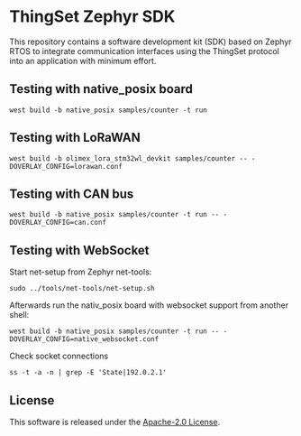 # ThingSet Zephyr SDK

This repository contains a software development kit (SDK) based on Zephyr RTOS to integrate communication interfaces using the ThingSet protocol into an application with minimum effort.

## Testing with native_posix board

```
west build -b native_posix samples/counter -t run
```

## Testing with LoRaWAN

```
west build -b olimex_lora_stm32wl_devkit samples/counter -- -DOVERLAY_CONFIG=lorawan.conf
```

## Testing with CAN bus

```
west build -b native_posix samples/counter -t run -- -DOVERLAY_CONFIG=can.conf
```

## Testing with WebSocket

Start net-setup from Zephyr net-tools:

```
sudo ../tools/net-tools/net-setup.sh
```

Afterwards run the nativ_posix board with websocket support from another shell:

```
west build -b native_posix samples/counter -t run -- -DOVERLAY_CONFIG=native_websocket.conf
```

Check socket connections

```
ss -t -a -n | grep -E 'State|192.0.2.1'
```

## License

This software is released under the [Apache-2.0 License](LICENSE).
